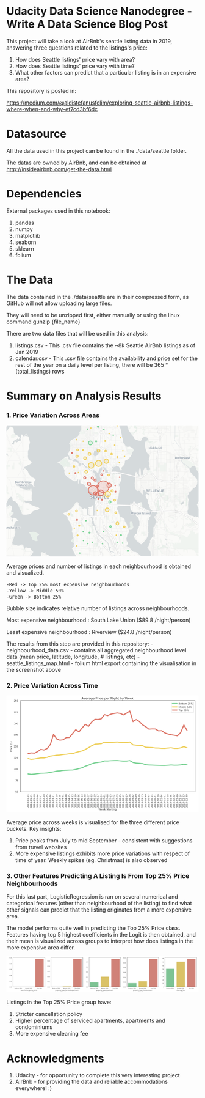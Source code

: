 
# Udacity Data Science Nanodegree - Write A Data Science Blog Post

This project will take a look at AirBnb's seattle listing data in 2019, answering three questions related to the listings's price:

1. How does Seattle listings' price vary with area? 
2. How does Seattle listings' price vary with time? 
3. What other factors can predict that a particular listing is in an expensive area? 

This repository is posted in: 

https://medium.com/@aldistefanusfelim/exploring-seattle-airbnb-listings-where-when-and-why-ef7cd3bf6dc

# Datasource

All the data used in this project can be found in the ./data/seattle folder.

The datas are owned by AirBnb, and can be obtained at http://insideairbnb.com/get-the-data.html

# Dependencies

External packages used in this notebook: 

1. pandas
2. numpy
3. matplotlib
4. seaborn
5. sklearn
6. folium

# The Data

The data contained in the ./data/seattle are in their compressed form, as GitHub will not allow uploading large files.

They will need to be unzipped first, either manually or using the linux command gunzip {file_name}

There are two data files that will be used in this analysis: 

1. listings.csv - This .csv file contains the ~8k Seattle AirBnb listings as of Jan 2019
2. calendar.csv - This .csv file contains the availability and price set for the rest of the year on a daily level per listing, there will be 365 * (total_listings) rows

# Summary on Analysis Results

### 1. Price Variation Across Areas

<img src='./imgs/seattle_map.png'>

Average prices and number of listings in each neighbourhood is obtained and visualized. 

    -Red -> Top 25% most expensive neighbourhoods
    -Yellow -> Middle 50%
    -Green -> Bottom 25%

Bubble size indicates relative number of listings across neighbourhoods. 


Most expensive neighbourhood : South Lake Union ($89.8 /night/person)

Least expensive neighbourhood : Riverview ($24.8 /night/person)

The results from this step are provided in this repository: 
    - neighbourhood_data.csv - contains all aggregated neighbourhood level data (mean price, latitude, longitude, # listings, etc)
    - seattle_listings_map.html - folium html export containing the visualisation in the screenshot above

### 2. Price Variation Across Time

<img src='./imgs/seattle_time.png'>

Average price across weeks is visualised for the three different price buckets. Key insights: 

1. Price peaks from July to mid September - consistent with suggestions from travel websites 
2. More expensive listings exhibits more price variations with respect of time of year. Weekly spikes (eg. Christmas) is also observed

### 3. Other Features Predicting A Listing Is From Top 25% Price Neighbourhoods

For this last part, LogisticRegression is ran on several numerical and categorical features (other than neighbourhood of the listing) to find what other signals can predict that the listing originates from a more expensive area. 

The model performs quite well in predicting the Top 25% Price class. 
Features having top 5 highest coefficients in the Logit is then obtained, and their mean is visualized across groups to interpret how does listings in the more expensive area differ.

<img src='./imgs/seattle_features.png'>

Listings in the Top 25% Price group have: 
    
1. Stricter cancellation policy
2. Higher percentage of serviced apartments, apartments and condominiums
3. More expensive cleaning fee 

# Acknowledgments 

1. Udacity - for opportunity to complete this very interesting project
2. AirBnb - for providing the data and reliable accommodations everywhere! :)
